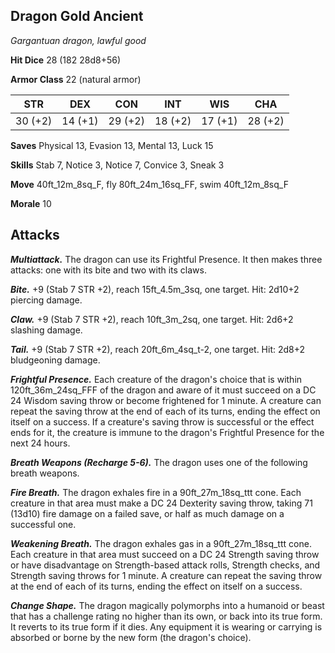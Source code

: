 ## Dragon Gold Ancient

*Gargantuan dragon, lawful good*

**Hit Dice** 28 (182 28d8+56)

**Armor Class** 22 (natural armor)

| STR     | DEX     | CON     | INT     | WIS     | CHA     |
|---------|---------|---------|---------|---------|---------|
| 30 (+2) | 14 (+1) | 29 (+2) | 18 (+2) | 17 (+1) | 28 (+2) |

**Saves** Physical 13, Evasion 13, Mental 13, Luck 15

**Skills** Stab 7, Notice 3, Notice 7, Convice 3, Sneak 3

**Move** 40ft\_12m\_8sq\_F, fly 80ft\_24m\_16sq\_FF, swim 40ft\_12m\_8sq\_F

**Morale** 10

## Attacks

***Multiattack.*** The dragon can use its Frightful Presence. It then makes three attacks: one with its bite and two with its claws.

***Bite.*** +9 (Stab 7 STR +2), reach 15ft\_4.5m\_3sq, one target. Hit: 2d10+2 piercing damage.

***Claw.*** +9 (Stab 7 STR +2), reach 10ft\_3m\_2sq, one target. Hit: 2d6+2 slashing damage.

***Tail.*** +9 (Stab 7 STR +2), reach 20ft\_6m\_4sq\_t-2, one target. Hit: 2d8+2 bludgeoning damage.

***Frightful Presence.*** Each creature of the dragon's choice that is within 120ft\_36m\_24sq\_FFF of the dragon and aware of it must succeed on a DC 24 Wisdom saving throw or become frightened for 1 minute. A creature can repeat the saving throw at the end of each of its turns, ending the effect on itself on a success. If a creature's saving throw is successful or the effect ends for it, the creature is immune to the dragon's Frightful Presence for the next 24 hours.

***Breath Weapons (Recharge 5-6).*** The dragon uses one of the following breath weapons.

***Fire Breath.*** The dragon exhales fire in a 90ft\_27m\_18sq\_ttt cone. Each creature in that area must make a DC 24 Dexterity saving throw, taking 71 (13d10) fire damage on a failed save, or half as much damage on a successful one.

***Weakening Breath.*** The dragon exhales gas in a 90ft\_27m\_18sq\_ttt cone. Each creature in that area must succeed on a DC 24 Strength saving throw or have disadvantage on Strength-based attack rolls, Strength checks, and Strength saving throws for 1 minute. A creature can repeat the saving throw at the end of each of its turns, ending the effect on itself on a success.

***Change Shape.*** The dragon magically polymorphs into a humanoid or beast that has a challenge rating no higher than its own, or back into its true form. It reverts to its true form if it dies. Any equipment it is wearing or carrying is absorbed or borne by the new form (the dragon's choice).

